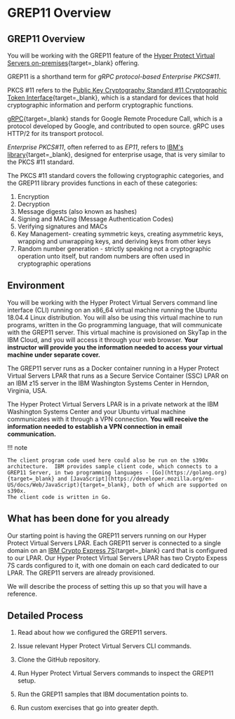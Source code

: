 # GREP11 Overview

## GREP11 Overview

You will be working with the GREP11 feature of the [Hyper Protect Virtual Servers on-premises](https://www.ibm.com/support/knowledgecenter/SSHPMH_1.2.x/kc_welcome_page.html){target=_blank} offering.

GREP11 is a shorthand term for *gRPC protocol-based Enterprise PKCS#11*.

PKCS #11 refers to the [Public Key Cryptography Standard #11 Cryptographic Token Interface](http://docs.oasis-open.org/pkcs11/pkcs11-base/v2.40/pkcs11-base-v2.40.html){target=_blank}, which is a standard for devices that hold cryptographic information and perform cryptographic functions.

[gRPC](https://grpc.io/){target=_blank} stands for Google Remote Procedure Call, which is a protocol developed by Google, and contributed to open source. gRPC uses HTTP/2 for its transport protocol.

*Enterprise PKCS#11*, often referred to as *EP11*, refers to [IBM's library](http://public.dhe.ibm.com/security/cryptocards/pciecc4/EP11/docs/ep11-structure.pdf){target=_blank}, designed for enterprise usage, that is very similar to the PKCS #11 standard.

The PKCS #11 standard covers the following cryptographic categories, and the GREP11 library provides functions in each of these categories:

1. Encryption
2. Decryption
3. Message digests (also known as hashes)
4. Signing and MACing (Message Authentication Codes)
5. Verifying signatures and MACs
6. Key Management- creating symmetric keys, creating asymmetric keys, wrapping and unwrapping keys, and deriving keys from other keys
7. Random number generation - strictly speaking not a cryptographic operation unto itself, but random numbers are often used in cryptographic operations

## Environment

You will be working with the Hyper Protect Virtual Servers command line interface (CLI) running on an x86_64 virtual machine running the Ubuntu 18.04.4 Linux distribution. You will also be using this virtual machine to run programs, written in the Go programming language, that will communicate with the GREP11 server. This virtual machine is provisioned on SkyTap in the IBM Cloud, and you will access it through your web browser. **Your instructor will provide you the information needed to access your virtual machine under separate cover.**

The GREP11 server runs as a Docker container running in a Hyper Protect Virtual Servers LPAR that runs as a Secure Service Container (SSC) LPAR on an IBM z15 server in the IBM Washington Systems Center in Herndon, Virginia, USA.

The Hyper Protect Virtual Servers LPAR is in a private network at the IBM Washington Systems Center and your Ubuntu virtual machine communicates with it through a VPN connection. **You will receive the information needed to establish a VPN connection in email communication.**

!!! note

    The client program code used here could also be run on the s390x architecture.  IBM provides sample client code, which connects to a GREP11 Server, in two programming languages - [Go](https://golang.org){target=_blank} and [JavaScript](https://developer.mozilla.org/en-US/docs/Web/JavaScript){target=_blank}, both of which are supported on s390x.
    The client code is written in Go.

## What has been done for you already

Our starting point is having the GREP11 servers running on our Hyper Protect Virtual Servers LPAR. Each GREP11 server is connected to a single domain on an [IBM Crypto Express 7S](https://www.ibm.com/security/cryptocards/pciecc4/overview){target=_blank} card that is configured to our LPAR. Our Hyper Protect Virtual Servers LPAR has two Crypto Expess 7S cards configured to it, with one domain on each card dedicated to our LPAR. The GREP11 servers are already provisioned.  

We will describe the process of setting this up so that you will have a reference.

## Detailed Process

1. Read about how we configured the GREP11 servers.

2. Issue relevant Hyper Protect Virtual Servers CLI commands.

3. Clone the GitHub repository.

4. Run Hyper Protect Virtual Servers commands to inspect the GREP11 setup.

5. Run the GREP11 samples that IBM documentation points to.

6. Run custom exercises that go into greater depth.
